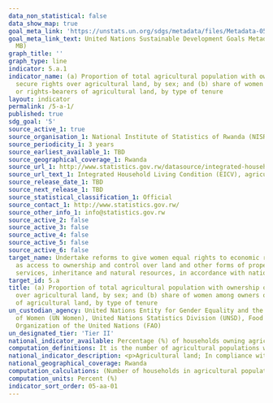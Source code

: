 ```yaml
---
data_non_statistical: false
data_show_map: true
goal_meta_link: 'https://unstats.un.org/sdgs/metadata/files/Metadata-05-0a-01.pdf'
goal_meta_link_text: United Nations Sustainable Development Goals Metadata (PDF 4.0
  MB)
graph_title: ''
graph_type: line
indicator: 5.a.1
indicator_name: (a) Proportion of total agricultural population with ownership or
  secure rights over agricultural land, by sex; and (b) share of women among owners
  or rights-bearers of agricultural land, by type of tenure
layout: indicator
permalink: /5-a-1/
published: true
sdg_goal: '5'
source_active_1: true
source_organisation_1: National Institute of Statistics of Rwanda (NISR)
source_periodicity_1: 3 years 
source_earliest_available_1: TBD
source_geographical_coverage_1: Rwanda
source_url_1: http://www.statistics.gov.rw/datasource/integrated-household-living-conditions-survey-eicv
source_url_text_1: Integrated Household Living Condition (EICV), agriculture household survey
source_release_date_1: TBD
source_next_release_1: TBD
source_statistical_classification_1: Official
source_contact_1: http://www.statistics.gov.rw/
source_other_info_1: info@statistics.gov.rw 
source_active_2: false
source_active_3: false
source_active_4: false
source_active_5: false
source_active_6: false
target_name: Undertake reforms to give women equal rights to economic resources, as well
  as access to ownership and control over land and other forms of property, financial
  services, inheritance and natural resources, in accordance with national laws
target_id: 5.a
title: (a) Proportion of total agricultural population with ownership or secure rights
  over agricultural land, by sex; and (b) share of women among owners or rights-bearers
  of agricultural land, by type of tenure
un_custodian_agency: United Nations Entity for Gender Equality and the Empowerment
  of Women (UN Women), United Nations Statistics Division (UNSD), Food and Agriculture
  Organization of the United Nations (FAO)
un_designated_tier: 'Tier II'
national_indicator_available: Percentage (%) of households owning agricultural land in the past 12 months by sex of head of household
computation_definitions: It is the number of agricultural populations with ownership or tenure right over agricultural land expressed as a percentage of total agricultural population.
national_indicator_description: <p>Agricultural land; In compliance with the classification proposed by the World Census of Agriculture 2020 (WCA 2020), land is considered ‘agricultural land’ according to its use. Moreover, a reference period is usually required in order to characterize the use of a specific area of agricultural land and identify subcategories. In particular, following the WCA 2020, agricultural land includes; • land under temporary crops, • land under temporary meadows and pastures, • land temporarily fallow, • land under permanent crops, • land under permanent meadows and pastures.</p><p>Agricultural population; Indicator 5.a.1 uses ‘agricultural population’ as denominator, instead of the total population, because tenure rights over agricultural land are relevant especially for individuals whose livelihood relies on agriculture. As a consequence, in the context of 5.a.1, the term ‘agricultural population’ has to be interpreted as equivalent of ‘individuals engaged in agriculture’.</p>Ownership and tenure rights over agricultural land; Land ownership is a legally recognised right to acquire, to use and to transfer land. In private property systems, this is a right akin to a freehold tenure. However, in systems where land is owned by the State, the term ‘land ownership’ refers to possession of the rights most akin to ownership in a private property system. In this context, it is more appropriate to speak of tenure rights. 
national_geographical_coverage: Rwanda
computation_calculations: (Number of households in agricultural population with ownership or tenure rights over agricultural land / otal agricultural household)* 100
computation_units: Percent (%)
indicator_sort_order: 05-aa-01
---
```

